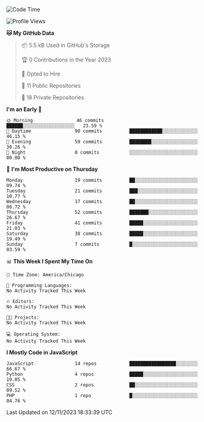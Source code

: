 <!--START_SECTION:waka-->
![Code Time](http://img.shields.io/badge/Code%20Time-17%20mins-blue)

![Profile Views](http://img.shields.io/badge/Profile%20Views-0-blue)

**🐱 My GitHub Data** 

> 📦 5.5 kB Used in GitHub's Storage 
 > 
> 🏆 0 Contributions in the Year 2023
 > 
> 💼 Opted to Hire
 > 
> 📜 11 Public Repositories 
 > 
> 🔑 18 Private Repositories 
 > 
**I'm an Early 🐤** 

```text
🌞 Morning                46 commits          ██████░░░░░░░░░░░░░░░░░░░   23.59 % 
🌆 Daytime                90 commits          ████████████░░░░░░░░░░░░░   46.15 % 
🌃 Evening                59 commits          ████████░░░░░░░░░░░░░░░░░   30.26 % 
🌙 Night                  0 commits           ░░░░░░░░░░░░░░░░░░░░░░░░░   00.00 % 
```
📅 **I'm Most Productive on Thursday** 

```text
Monday                   19 commits          ██░░░░░░░░░░░░░░░░░░░░░░░   09.74 % 
Tuesday                  21 commits          ███░░░░░░░░░░░░░░░░░░░░░░   10.77 % 
Wednesday                17 commits          ██░░░░░░░░░░░░░░░░░░░░░░░   08.72 % 
Thursday                 52 commits          ███████░░░░░░░░░░░░░░░░░░   26.67 % 
Friday                   41 commits          █████░░░░░░░░░░░░░░░░░░░░   21.03 % 
Saturday                 38 commits          █████░░░░░░░░░░░░░░░░░░░░   19.49 % 
Sunday                   7 commits           █░░░░░░░░░░░░░░░░░░░░░░░░   03.59 % 
```


📊 **This Week I Spent My Time On** 

```text
🕑︎ Time Zone: America/Chicago

💬 Programming Languages: 
No Activity Tracked This Week

🔥 Editors: 
No Activity Tracked This Week

🐱‍💻 Projects: 
No Activity Tracked This Week

💻 Operating System: 
No Activity Tracked This Week
```

**I Mostly Code in JavaScript** 

```text
JavaScript               14 repos            █████████████████░░░░░░░░   66.67 % 
Python                   4 repos             █████░░░░░░░░░░░░░░░░░░░░   19.05 % 
CSS                      2 repos             ██░░░░░░░░░░░░░░░░░░░░░░░   09.52 % 
PHP                      1 repo              █░░░░░░░░░░░░░░░░░░░░░░░░   04.76 % 
```




 Last Updated on 12/11/2023 18:33:39 UTC
<!--END_SECTION:waka-->
